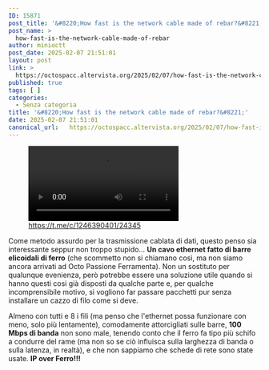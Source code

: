```yaml
---
ID: 15871
post_title: '&#8220;How fast is the network cable made of rebar?&#8221;'
post_name: >
  how-fast-is-the-network-cable-made-of-rebar
author: minioctt
post_date: 2025-02-07 21:51:01
layout: post
link: >
  https://octospacc.altervista.org/2025/02/07/how-fast-is-the-network-cable-made-of-rebar/
published: true
tags: [ ]
categories:
  - Senza categoria
title: '&#8220;How fast is the network cable made of rebar?&#8221;'
date: 2025-02-07 21:51:01
canonical_url:   https://octospacc.altervista.org/2025/02/07/how-fast-is-the-network-cable-made-of-rebar/
---
```

<!-- wp:video {"id":15870} -->
<figure class="wp-block-video"><video controls src="{{site.cdnurl}}/assets/uploads/2025/02/4360fe2156d144f79eccfc87dcdb71f1.mp4"></video><figcaption class="wp-element-caption"><a href="https://t.me/c/1246390401/24345">https://t.me/c/1246390401/24345</a></figcaption></figure>
<!-- /wp:video -->

<!-- wp:paragraph -->
<p></p>
<!-- /wp:paragraph -->

<!-- wp:paragraph -->
<p>Come metodo assurdo per la trasmissione cablata di dati, questo penso sia interessante seppur non troppo stupido... <strong>Un cavo ethernet fatto di barre elicoidali di ferro</strong> (che scommetto non si chiamano così, ma non siamo ancora arrivati ad Octo Passione Ferramenta). Non un sostituto per qualunque evenienza, però potrebbe essere una soluzione utile quando si hanno questi cosi già disposti da qualche parte e, per qualche incomprensibile motivo, si vogliono far passare pacchetti pur senza installare un cazzo di filo come si deve.</p>
<!-- /wp:paragraph -->

<!-- wp:paragraph -->
<p>Almeno con tutti e 8 i fili (ma penso che l'ethernet possa funzionare con meno, solo più lentamente), comodamente attorcigliati sulle barre, <strong>100 Mbps di banda</strong> non sono male, tenendo conto che il ferro fa tipo più schifo a condurre del rame (ma non so se ciò influisca sulla larghezza di banda o sulla latenza, in realtà), e che non sappiamo che schede di rete sono state usate. <strong>IP over Ferro!!!</strong></p>
<!-- /wp:paragraph -->